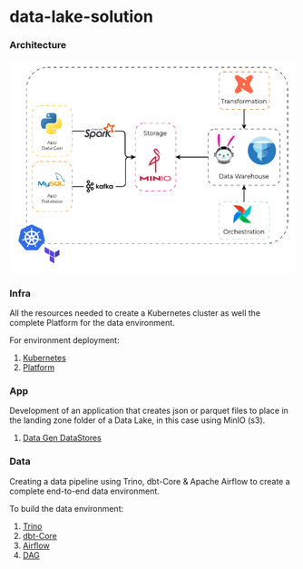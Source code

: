 # data-lake-solution

### Architecture

<img width="600em" src="docs/architecture.png">

### Infra
All the resources needed to create a Kubernetes cluster as well the complete Platform
for the data environment.

For environment deployment:
1. [Kubernetes](https://github.com/matbragan/data-lake-solution/tree/main/infra/kubernetes)
3. [Platform](https://github.com/matbragan/data-lake-solution/tree/main/infra/platform)

### App
Development of an application that creates json or parquet files to place in the landing zone folder of a Data Lake, in this case using MinIO (s3).

1. [Data Gen DataStores](https://github.com/matbragan/data-lake-solution/tree/main/app/data-gen-datastores)

### Data
Creating a data pipeline using Trino, dbt-Core & Apache Airflow to create a complete end-to-end data environment.

To build the data environment:
1. [Trino](https://github.com/matbragan/data-lake-solution/tree/main/data/sql)
2. [dbt-Core](https://github.com/matbragan/data-lake-solution/tree/main/data/dags/dbt/lake)
3. [Airflow](https://github.com/matbragan/data-lake-solution/tree/main/infra/orchestration)
4. [DAG](https://github.com/matbragan/data-lake-solution/tree/main/data/dags/dbt_sql_transform.py)
